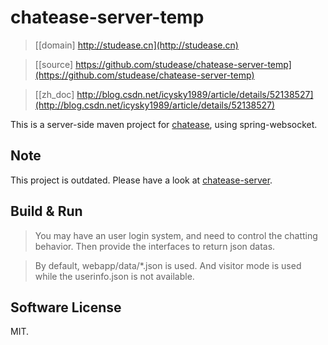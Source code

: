 # chatease-server-temp

> [[domain] http://studease.cn](http://studease.cn)

> [[source] https://github.com/studease/chatease-server-temp](https://github.com/studease/chatease-server-temp)

> [[zh_doc] http://blog.csdn.net/icysky1989/article/details/52138527](http://blog.csdn.net/icysky1989/article/details/52138527)

This is a server-side maven project for [chatease](https://github.com/studease/chatease), using spring-websocket.


## Note

This project is outdated. Please have a look at [chatease-server](https://github.com/studease/chatease-server).


## Build & Run

> You may have an user login system, and need to control the chatting behavior. Then provide the interfaces to return json datas.

> By default, webapp/data/*.json is used. And visitor mode is used while the userinfo.json is not available.


## Software License

MIT.
